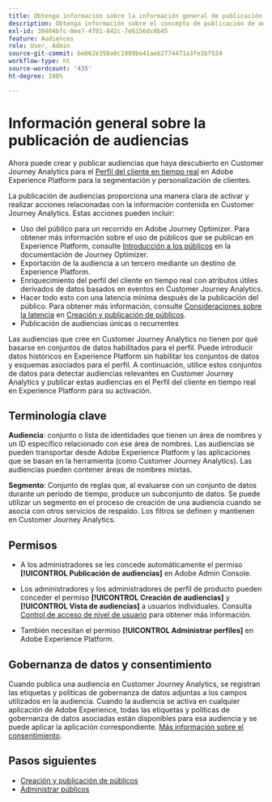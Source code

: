 ```yaml
---
title: Obtenga información sobre la información general de publicación de audiencias de Customer Journey Analytics
description: Obtenga información sobre el concepto de publicación de audiencias en Customer Journey Analytics
exl-id: 30404bfc-0ee7-4f01-842c-7e6156dc0b45
feature: Audiences
role: User, Admin
source-git-commit: be062e350a8c1989be41aeb2774471a3fe1bf524
workflow-type: ht
source-wordcount: '435'
ht-degree: 100%

---
```


# Información general sobre la publicación de audiencias

Ahora puede crear y publicar audiencias que haya descubierto en Customer Journey Analytics para el [Perfil del cliente en tiempo real](https://experienceleague.adobe.com/docs/experience-platform/profile/home.html?lang=es) en Adobe Experience Platform para la segmentación y personalización de clientes. 

La publicación de audiencias proporciona una manera clara de activar y realizar acciones relacionadas con la información contenida en Customer Journey Analytics. Estas acciones pueden incluir:

* Uso del público para un recorrido en Adobe Journey Optimizer.
Para obtener más información sobre el uso de públicos que se publican en Experience Platform, consulte [Introducción a los públicos](https://experienceleague.adobe.com/es/docs/journey-optimizer/using/audiences-profiles-identities/audiences/about-audiences) en la documentación de Journey Optimizer.
* Exportación de la audiencia a un tercero mediante un destino de Experience Platform.
* Enriquecimiento del perfil del cliente en tiempo real con atributos útiles derivados de datos basados en eventos en Customer Journey Analytics.
* Hacer todo esto con una latencia mínima después de la publicación del público.
Para obtener más información, consulte [Consideraciones sobre la latencia](/help/components/audiences/publish.md#latency-considerations) en [Creación y publicación de públicos](/help/components/audiences/publish.md).
* Publicación de audiencias únicas o recurrentes

Las audiencias que cree en Customer Journey Analytics no tienen por qué basarse en conjuntos de datos habilitados para el perfil. Puede introducir datos históricos en Experience Platform sin habilitar los conjuntos de datos y esquemas asociados para el perfil. A continuación, utilice estos conjuntos de datos para detectar audiencias relevantes en Customer Journey Analytics y publicar estas audiencias en el Perfil del cliente en tiempo real en Experience Platform para su activación.

## Terminología clave

**Audiencia**: conjunto o lista de identidades que tienen un área de nombres y un ID específico relacionado con ese área de nombres. Las audiencias se pueden transportar desde Adobe Experience Platform y las aplicaciones que se basan en la herramienta (como Customer Journey Analytics). Las audiencias pueden contener áreas de nombres mixtas.

**Segmento**: Conjunto de reglas que, al evaluarse con un conjunto de datos durante un período de tiempo, produce un subconjunto de datos. Se puede utilizar un segmento en el proceso de creación de una audiencia cuando se asocia con otros servicios de respaldo. Los filtros se definen y mantienen en Customer Journey Analytics.

## Permisos

* A los administradores se les concede automáticamente el permiso **[!UICONTROL Publicación de audiencias]** en Adobe Admin Console.

* Los administradores y los administradores de perfil de producto pueden conceder el permiso **[!UICONTROL Creación de audiencias]** y **[!UICONTROL Vista de audiencias]** a usuarios individuales. Consulta [Control de acceso de nivel de usuario](/help/technotes/access-control.md#user-level-access) para obtener más información.

* También necesitan el permiso **[!UICONTROL Administrar perfiles]** en Adobe Experience Platform.

## Gobernanza de datos y consentimiento

Cuando publica una audiencia en Customer Journey Analytics, se registran las etiquetas y políticas de gobernanza de datos adjuntas a los campos utilizados en la audiencia.  Cuando la audiencia se activa en cualquier aplicación de Adobe Experience, todas las etiquetas y políticas de gobernanza de datos asociadas están disponibles para esa audiencia y se puede aplicar la aplicación correspondiente. [Más información sobre el consentimiento](https://experienceleague.adobe.com/docs/experience-platform/data-governance/policies/user-guide.html?lang=es#consent-policy).

## Pasos siguientes

* [Creación y publicación de públicos](/help/components/audiences/publish.md)
* [Administrar públicos](/help/components/audiences/manage.md)
